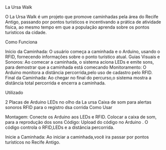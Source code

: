 La Ursa Walk

O La Ursa Walk é um projeto que promove caminhadas pela área do Recife Antigo, passando por pontos turísticos e incentivando a prática de atividade física, ao mesmo tempo em que a população aprenda sobre os pontos turisticos da cidade.

Como Funciona

Início da Caminhada: O usuário começa a caminhada e o Arduino, usando o RFID, fornecendo informações sobre o ponto turístico atual.
Guias Visuais e Sonoros: Ao comecar a caminhada, o sistema aciona LEDs e emite sons, para demostrar que a caminhada está comecando
Monitoramento: O Arduino monitora a distância percorrida,pelo uso de cadastro pelo RFID.
Final da Caminhada: Ao chegar no final do percurso,o sistema mostra a distância total percorrida  e encerra a caminhada.

Utilizado

2 Placas de Arduino 
LEDs no olho da La ursa
Caixa de som para alertas sonoros
RFID para o registro dsa corrida
Como Usar

Montagem:
Conecte os Arduino aos LEDs e RFID.
Colocar a caixa de som, para a reprodução dos sons
 Código:
Upload do código no Arduino .
O código controla o RFID,LEDs e a distância percorrida.

Inicie a Caminhada:
Ao iniciar a caminhada,você ira passar por pontos turísticos no Recife Antigo.
